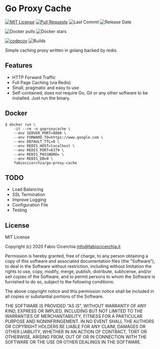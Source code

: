 # Go Proxy Cache

[![MIT License](https://img.shields.io/badge/License-MIT-lightgrey.svg?longCache=true)](LICENSE)
[![Pull Requests](https://img.shields.io/badge/PRs-welcome-brightgreen.svg?longCache=true)](https://github.com/fabiocicerchia/go-proxy-cache/pulls)
![Last Commit](https://img.shields.io/github/last-commit/fabiocicerchia/go-proxy-cache)
![Release Date](https://img.shields.io/github/release-date/fabiocicerchia/go-proxy-cache)

![Docker pulls](https://img.shields.io/docker/pulls/fabiocicerchia/go-proxy-cache.svg "Docker pulls")
![Docker stars](https://img.shields.io/docker/stars/fabiocicerchia/go-proxy-cache.svg "Docker stars")

[![codecov](https://codecov.io/gh/fabiocicerchia/go-proxy-cache/branch/main/graph/badge.svg)](https://codecov.io/gh/fabiocicerchia/go-proxy-cache)
![Builds](https://github.com/fabiocicerchia/go-proxy-cache/workflows/Builds/badge.svg)

Simple caching proxy written in golang backed by redis.

## Features

 - HTTP Forward Traffic
 - Full Page Caching (via Redis)
 - Small, pragmatic and easy to use
 - Self-contained, does not require Go, Git or any other software to be installed. Just run the binary.

## Docker

```console
$ docker run \
    -it --rm -n goproxycache \
    --env SERVER_PORT=8080 \
    --env FORWARD_TO=https://www.google.com \
    --env DEFAULT_TTL=0 \
    --env REDIS_HOST=localhost \
    --env REDIS_PORT=6379 \
    --env REDIS_PASSWORD= \
    --env REDIS_DB=0 \
    fabiocicerchia/go-proxy-cache
```

## TODO

 - Load Balancing
 - SSL Termination
 - Improve Logging
 - Configuration File
 - Testing

## License

MIT License

Copyright (c) 2020 Fabio Cicerchia <info@fabiocicerchia.it>

Permission is hereby granted, free of charge, to any person obtaining a copy
of this software and associated documentation files (the "Software"), to deal
in the Software without restriction, including without limitation the rights
to use, copy, modify, merge, publish, distribute, sublicense, and/or sell
copies of the Software, and to permit persons to whom the Software is
furnished to do so, subject to the following conditions:

The above copyright notice and this permission notice shall be included in all
copies or substantial portions of the Software.

THE SOFTWARE IS PROVIDED "AS IS", WITHOUT WARRANTY OF ANY KIND, EXPRESS OR
IMPLIED, INCLUDING BUT NOT LIMITED TO THE WARRANTIES OF MERCHANTABILITY,
FITNESS FOR A PARTICULAR PURPOSE AND NONINFRINGEMENT. IN NO EVENT SHALL THE
AUTHORS OR COPYRIGHT HOLDERS BE LIABLE FOR ANY CLAIM, DAMAGES OR OTHER
LIABILITY, WHETHER IN AN ACTION OF CONTRACT, TORT OR OTHERWISE, ARISING FROM,
OUT OF OR IN CONNECTION WITH THE SOFTWARE OR THE USE OR OTHER DEALINGS IN THE
SOFTWARE.
